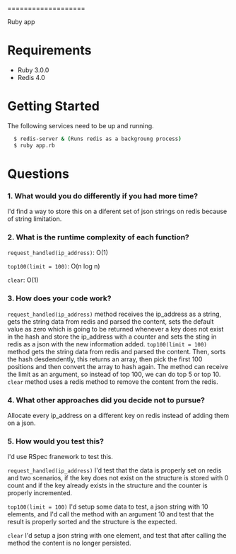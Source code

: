 
===================

Ruby app

# Requirements

* Ruby 3.0.0
* Redis 4.0

# Getting Started

The following services need to be up and running.

```sh
  $ redis-server & (Runs redis as a backgroung process)
  $ ruby app.rb
```

# Questions

### 1. What would you do differently if you had more time?
I'd find a way to store this on a diferent set of json strings on redis because of string limitation.
### 2. What is the runtime complexity of each function?
`request_handled(ip_address)`: O(1)

`top100(limit = 100)`:  O(n log n)

`clear`: O(1)
### 3. How does your code work?
`request_handled(ip_address)` method receives the ip_address as a string, gets the string data from redis and parsed the content, sets the default value as zero which is going to be returned whenever a key does not exist in the hash and store the ip_address with a counter and sets the sting in redis as a json with the new information added.
`top100(limit = 100)` method gets the string data from redis and parsed the content. Then, sorts the hash desdendently, this returns an array, then pick the first 100 positions and then convert the array to hash again. The method can receive the limit as an argument, so instead of top 100, we can do top 5 or top 10.
`clear` method uses a redis method to remove the content from the redis.

### 4. What other approaches did you decide not to pursue?
Allocate every ip_address on a different key on redis instead of adding them on a json.

### 5. How would you test this?
I'd use RSpec franework to test this.

`request_handled(ip_address)` I'd test that the data is properly set on redis and two scenarios, if the key does not exist on the structure is stored with 0 count and if the key already exists in the structure and the counter is properly incremented.

`top100(limit = 100)` I'd setup some data to test, a json string with 10 elements, and I'd call the method with an argument 10 and test that the result is properly sorted and the structure is the expected.

`clear` I'd setup a json string with one element, and test that after calling the method the content is no longer persisted.